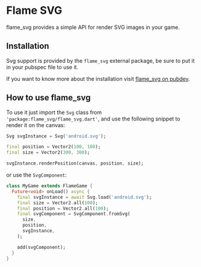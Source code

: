 # Flame SVG

flame_svg provides a simple API for render SVG images in your game.


## Installation

Svg support is provided by the `flame_svg` external package, be sure to put it in your pubspec file
to use it.

If you want to know more about the installation visit [flame_svg on pubdev](https://pub.dev/packages/flame_svg/install).


## How to use flame_svg

To use it just import the `Svg` class from `'package:flame_svg/flame_svg.dart'`, and use the
following snippet to render it on the canvas:

```dart
Svg svgInstance = Svg('android.svg');

final position = Vector2(100, 100);
final size = Vector2(300, 300);

svgInstance.renderPosition(canvas, position, size);
```

or use the `SvgComponent`:

```dart
class MyGame extends FlameGame {
  Future<void> onLoad() async {
    final svgInstance = await Svg.load('android.svg');
    final size = Vector2.all(100);
    final position = Vector2.all(100);
    final svgComponent = SvgComponent.fromSvg(
      size,
      position,
      svgInstance,
    );

    add(svgComponent);
  }
}
```
